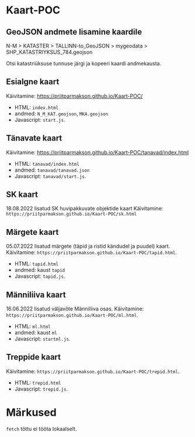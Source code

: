 # Kaart-POC

## GeoJSON andmete lisamine kaardile

N-M > KATASTER > TALLINN-to_GeoJSON > mygeodata > SHP_KATASTRIYKSUS_784.geojson

Otsi katastriüksuse tunnuse järgi ja kopeeri kaardi andmekausta.

## Esialgne kaart
Käivitamine: https://priitparmakson.github.io/Kaart-POC/
- HTML: `index.html`
- andmed: `N_M_KAT.geojson`, `MKA.geojson`
- Javascript: `start.js`.

## Tänavate kaart
Käivitamine: https://priitparmakson.github.io/Kaart-POC/tanavad/index.html
- HTML: `tanavad/index.html`
- andmed: `tanavad/tanavad.json`
- Javascript: `tanavad/start.js`.

## SK kaart
18.08.2022 lisatud SK huvipakkuvate objektide kaart
Käivitamine: `https://priitparmakson.github.io/Kaart-POC/sk.html`

## Märgete kaart
05.07.2022 lisatud märgete (täpid ja ristid kändudel ja puudel) kaart.
Käivitamine: `https://priitparmakson.github.io/Kaart-POC/tapid.html`.
- HTML: `tapid.html`
- andmed: kaust `tapid`
- Javascript: `tapid.js`.

## Männiliiva kaart
16.06.2022 lisatud väljavõte Männiliiva osas.
Käivitamine: `https://priitparmakson.github.io/Kaart-POC/ml.html`.
- HTML: `ml.html`
- andmed: kaust `ml`
- Javascript: `startml.js`.

## Treppide kaart
Käivitamine: `https://priitparmakson.github.io/Kaart-POC/trepid.html`.
- HTML: `trepid.html`
- Javascript: `trepid.js`.


# Märkused
`fetch` tõttu ei tööta lokaalselt.
